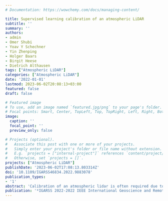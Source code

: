 ```yaml
---
# Documentation: https://wowchemy.com/docs/managing-content/

title: Supervised learning calibration of an atmospheric LiDAR
subtitle: ''
summary: ''
authors:
- admin
- Omer Shubi
- Yoav Y Schechner
- Yin Zhenping
- Holger Baars
- Birgit Heese
- Dietrich Althausen
tags: ["Atmospheric LiDAR"]
categories: ["Atmospheric LiDAR"]
date: '2022-01-01'
lastmod: 2023-06-02T20:08:13+03:00
featured: false
draft: false

# Featured image
# To use, add an image named `featured.jpg/png` to your page's folder.
# Focal points: Smart, Center, TopLeft, Top, TopRight, Left, Right, BottomLeft, Bottom, BottomRight.
image:
  caption: ''
  focal_point: ''
  preview_only: false

# Projects (optional).
#   Associate this post with one or more of your projects.
#   Simply enter your project's folder or file name without extension.
#   E.g. `projects = ["internal-project"]` references `content/project/deep-learning/index.md`.
#   Otherwise, set `projects = []`.
projects: ["Atmospheric LiDAR"]
publishDate: '2023-06-02T17:08:13.803314Z'
doi: '10.1109/IGARSS46834.2022.9883078'
publication_types:
- '1'
abstract: 'Calibration of an atmospheric lidar is often required due to variations in the electro-optical system. Rayleigh fitting commonly performed may fail under various conditions. Temporal and spatial variations both affect lidar signals. We hence opt for spatiotemporal analysis. We present a novel deep-learning (DL) lidar calibration model based on convolutional neural networks (CNN). We demonstrate our method on simulated data that mimics natural ground-based pulsed time-of-flight lidar signals. Such an approach can better address measurements with a poor signal-to-noise ratio (SNR) and provide a more frequent calibration.'
publication: '*IGARSS 2022-2022 IEEE International Geoscience and Remote Sensing Symposium*'
---
```

